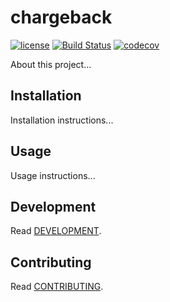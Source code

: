 # chargeback

[![license](https://img.shields.io/github/license/open-charade/chargeback.svg)]()
[![Build Status](https://travis-ci.org/a/open-charade/chargeback.svg?branch=master)](https://travis-ci.org/a/open-charade/chargeback)
[![codecov](https://codecov.io/gh/open-charade/chargeback/branch/master/graph/badge.svg)](https://codecov.io/gh/open-charade/chargeback)

About this project...

## Installation

Installation instructions...

## Usage

Usage instructions...

## Development

Read [DEVELOPMENT](DEVELOPMENT.md).

## Contributing

Read [CONTRIBUTING](CONTRIBUTING.md).
